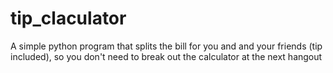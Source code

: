 # tip_claculator
A simple python program  that splits the bill for you and and your friends (tip included), so you don't need to break out the calculator at the next hangout
